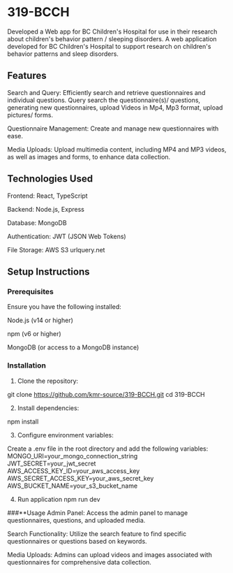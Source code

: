 # 319-BCCH
Developed a Web app for BC Children's Hospital for use in their research about children's behavior pattern / sleeping disorders. A web application developed for BC Children's Hospital to support research on children's behavior patterns and sleep disorders.

## Features
Search and Query: Efficiently search and retrieve questionnaires and individual questions. Query search the questionnaire(s)/ questions, generating new questionnaires, upload Videos in  Mp4, Mp3 format, upload pictures/ forms. 

Questionnaire Management: Create and manage new questionnaires with ease.

Media Uploads: Upload multimedia content, including MP4 and MP3 videos, as well as images and forms, to enhance data collection.

## Technologies Used
Frontend: React, TypeScript

Backend: Node.js, Express

Database: MongoDB

Authentication: JWT (JSON Web Tokens)

File Storage: AWS S3
urlquery.net

## Setup Instructions
### Prerequisites
Ensure you have the following installed:

Node.js (v14 or higher)

npm (v6 or higher)

MongoDB (or access to a MongoDB instance)

### Installation
1) Clone the repository:

  git clone https://github.com/kmr-source/319-BCCH.git
  cd 319-BCCH
  
2) Install dependencies:
 
  npm install

3) Configure environment variables:

Create a .env file in the root directory and add the following variables:
    MONGO_URI=your_mongo_connection_string
    JWT_SECRET=your_jwt_secret
    AWS_ACCESS_KEY_ID=your_aws_access_key
    AWS_SECRET_ACCESS_KEY=your_aws_secret_key
    AWS_BUCKET_NAME=your_s3_bucket_name

4) Run application
   npm run dev
   

###**Usage
Admin Panel: Access the admin panel to manage questionnaires, questions, and uploaded media.

Search Functionality: Utilize the search feature to find specific questionnaires or questions based on keywords.

Media Uploads: Admins can upload videos and images associated with questionnaires for comprehensive data collection.



